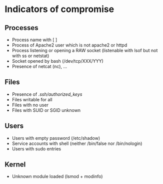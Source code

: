 # Indicators of compromise

## Processes

- Process name with [ ]
- Process of Apache2 user which is not apache2 or httpd
- Process listening or opening a RAW socket (listenable with lsof but not with ss or netstat)
- Socket opened by bash (/dev/tcp/XXX/YYY)
- Presence of netcat (nc), ...



## Files

- Presence of *.ssh/authorized_keys*
- Files writable for all
- Files with no user
- Files with SUID or SGID unknown



## Users

- Users with empty password (/etc/shadow)
- Service accounts with shell (neither /bin/false nor /bin/nologin)
- Users with sudo entries



## Kernel

- Unknown module loaded (lsmod + modinfo)




